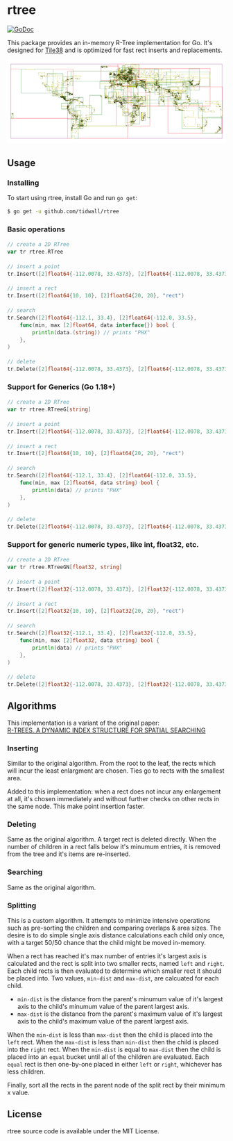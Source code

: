 # rtree

[![GoDoc](https://godoc.org/github.com/tidwall/rtree?status.svg)](https://godoc.org/github.com/tidwall/rtree)

This package provides an in-memory R-Tree implementation for Go. It's designed
for [Tile38](https://github.com/tidwall/tile38) and is optimized for fast rect 
inserts and replacements.

<img src="cities.png" width="512" border="0" alt="Cities">

## Usage

### Installing

To start using rtree, install Go and run `go get`:

```sh
$ go get -u github.com/tidwall/rtree
```

### Basic operations

```go
// create a 2D RTree
var tr rtree.RTree

// insert a point
tr.Insert([2]float64{-112.0078, 33.4373}, [2]float64{-112.0078, 33.4373}, "PHX")

// insert a rect
tr.Insert([2]float64{10, 10}, [2]float64{20, 20}, "rect")

// search 
tr.Search([2]float64{-112.1, 33.4}, [2]float64{-112.0, 33.5}, 
 	func(min, max [2]float64, data interface{}) bool {
		println(data.(string)) // prints "PHX"
	},
)

// delete 
tr.Delete([2]float64{-112.0078, 33.4373}, [2]float64{-112.0078, 33.4373}, "PHX")
```

### Support for Generics (Go 1.18+)

```go
// create a 2D RTree
var tr rtree.RTreeG[string]

// insert a point
tr.Insert([2]float64{-112.0078, 33.4373}, [2]float64{-112.0078, 33.4373}, "PHX")

// insert a rect
tr.Insert([2]float64{10, 10}, [2]float64{20, 20}, "rect")

// search 
tr.Search([2]float64{-112.1, 33.4}, [2]float64{-112.0, 33.5}, 
 	func(min, max [2]float64, data string) bool {
		println(data) // prints "PHX"
	},
)

// delete 
tr.Delete([2]float64{-112.0078, 33.4373}, [2]float64{-112.0078, 33.4373}, "PHX")
```


### Support for generic numeric types, like int, float32, etc.

```go
// create a 2D RTree
var tr rtree.RTreeGN[float32, string]

// insert a point
tr.Insert([2]float32{-112.0078, 33.4373}, [2]float32{-112.0078, 33.4373}, "PHX")

// insert a rect
tr.Insert([2]float32{10, 10}, [2]float32{20, 20}, "rect")

// search 
tr.Search([2]float32{-112.1, 33.4}, [2]float32{-112.0, 33.5}, 
 	func(min, max [2]float32, data string) bool {
		println(data) // prints "PHX"
	},
)

// delete 
tr.Delete([2]float32{-112.0078, 33.4373}, [2]float32{-112.0078, 33.4373}, "PHX")
```


## Algorithms

This implementation is a variant of the original paper:  
[R-TREES. A DYNAMIC INDEX STRUCTURE FOR SPATIAL SEARCHING](https://www.cs.princeton.edu/courses/archive/fall08/cos597B/papers/rtrees.pdf)

### Inserting

Similar to the original algorithm. From the root to the leaf, the rects which
will incur the least enlargment are chosen. Ties go to rects with the smallest
area. 

Added to this implementation: when a rect does not incur any enlargement at
all, it's chosen immediately and without further checks on other rects in the 
same node. This make point insertion faster.

### Deleting

Same as the original algorithm. A target rect is deleted directly. When the number of children in a rect falls below it's minumum entries, it is removed from the tree and it's items are re-inserted.

### Searching

Same as the original algorithm.

### Splitting

This is a custom algorithm.
It attempts to minimize intensive operations such as pre-sorting the children and comparing overlaps & area sizes.
The desire is to do simple single axis distance calculations each child only once, with a target 50/50 chance that the child might be moved in-memory.

When a rect has reached it's max number of entries it's largest axis is calculated and the rect is split into two smaller rects, named `left` and `right`.
Each child rects is then evaluated to determine which smaller rect it should be placed into.
Two values, `min-dist` and `max-dist`, are calcuated for each child. 

- `min-dist` is the distance from the parent's minumum value of it's largest axis to the child's minumum value of the parent largest axis.
- `max-dist` is the distance from the parent's maximum value of it's largest axis to the child's maximum value of the parent largest axis.

When the `min-dist` is less than `max-dist` then the child is placed into the `left` rect. 
When the `max-dist` is less than `min-dist` then the child is placed into the `right` rect. 
When the `min-dist` is equal to `max-dist` then the child is placed into an `equal` bucket until all of the children are evaluated.
Each `equal` rect is then one-by-one placed in either `left` or `right`, whichever has less children.

Finally, sort all the rects in the parent node of the split rect by their
minimum x value.

## License

rtree source code is available under the MIT License.

